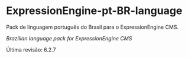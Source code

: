 # ExpressionEngine-pt-BR-language

Pack de linguagem português do Brasil para o ExpressionEngine CMS.

_Brazilian language pack for ExpressionEngine CMS_

Última revisão: 6.2.7
